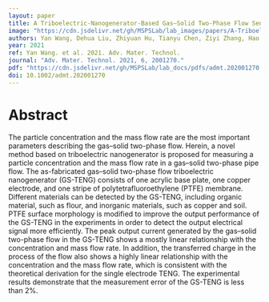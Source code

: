 ```yaml
---
layout: paper
title: A Triboelectric-Nanogenerator-Based Gas–Solid Two-Phase Flow Sensor for Pneumatic Conveying System Detecting
image: "https://cdn.jsdelivr.net/gh/MSPSLab/lab_images/papers/A-Triboelectric-Nanogenerator-Based-Gas–Solid.png"
authors: Yan Wang, Dehua Liu, Zhiyuan Hu, Tianyu Chen, Ziyi Zhang, Hao Wang, Taili Du, Steven L. Zhang, Zhiqiang Zhao, Tongming Zhou, Minyi Xu
year: 2021
ref: Yan Wang. et al. 2021. Adv. Mater. Technol.
journal: "Adv. Mater. Technol. 2021, 6, 2001270."
pdf: "https://cdn.jsdelivr.net/gh/MSPSLab/lab_docs/pdfs/admt.202001270.pdf"
doi: 10.1002/admt.202001270
---
```


# Abstract

The particle concentration and the mass flow rate are the most important parameters describing the gas–solid two-phase flow. Herein, a novel method based on triboelectric nanogenerator is proposed for measuring a particle concentration and the mass flow rate in a gas–solid two-phase pipe flow. The as-fabricated gas–solid two-phase flow triboelectric nanogenerator (GS-TENG) consists of one acrylic base plate, one copper electrode, and one stripe of polytetrafluoroethylene (PTFE) membrane. Different materials can be detected by the GS-TENG, including organic material, such as flour, and inorganic materials, such as copper and soil. PTFE surface morphology is modified to improve the output performance of the GS-TENG in the experiments in order to detect the output electrical signal more efficiently. The peak output current generated by the gas–solid two-phase flow in the GS-TENG shows a mostly linear relationship with the concentration and mass flow rate. In addition, the transferred charge in the process of the flow also shows a highly linear relationship with the concentration and the mass flow rate, which is consistent with the theoretical derivation for the single electrode TENG. The experimental results demonstrate that the measurement error of the GS-TENG is less than 2%.

